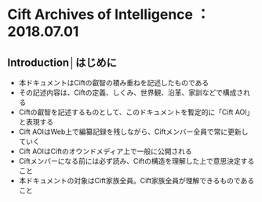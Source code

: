 # Cift Archives of Intelligence ：2018.07.01
## Introduction│はじめに
- 本ドキュメントはCiftの叡智の積み重ねを記述したものである
- その記述内容は、Ciftの定義、しくみ、世界観、沿革、家訓などで構成される
- Ciftの叡智を記述するものとして、このドキュメントを暫定的に「Cift AOI」と表現する
- Cift AOIはWeb上で編纂記録を残しながら、Ciftメンバー全員で常に更新していく
- Cift AOIはCiftのオウンドメディア上で一般に公開される
- Ciftメンバーになる前には必ず読み、Ciftの構造を理解した上で意思決定すること
- 本ドキュメントの対象はCift家族全員。Cift家族全員が理解できるものであること

